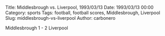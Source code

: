 Title: Middlesbrough vs. Liverpool, 1993/03/13
Date: 1993/03/13 00:00
Category: sports
Tags: football, football scores, Middlesbrough, Liverpool
Slug: middlesbrough-vs-liverpool
Author: carbonero


Middlesbrough 1 - 2 Liverpool
